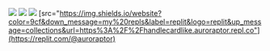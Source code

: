 
[<img src="https://www.codewars.com/users/auroraptor/badges/micro">](https://www.codewars.com/users/auroraptor)
[<img src="https://img.shields.io/website?color=lightgrey&down_message=auroraptor&label=codepen&logo=codepen&url=https%3A%2F%2Fcodepen.io%2Fauroraptor">](https://codepen.io/auroraptor)
[<img src="https://img.shields.io/website?color=red&down_message=auroraptor&label=giphy&logo=giphy&up_message=collections&url=https%3A%2F%2Fgiphy.com%2Fchannel%2Fauroraptor">](https://giphy.com/channel/auroraptor)
[<img>src="https://img.shields.io/website?color=9cf&down_message=my%20repls&label=replit&logo=replit&up_message=collections&url=https%3A%2F%2Fhandlecardlike.auroraptor.repl.co"](https://replit.com/@auroraptor)


<!--
**auroraptor/auroraptor** is a ✨ _special_ ✨ repository because its `README.md` (this file) appears on your GitHub profile.

Here are some ideas to get you started:

- 🔭 I’m currently working on ...
- 🌱 I’m currently learning ...
- 👯 I’m looking to collaborate on ...
- 🤔 I’m looking for help with ...
- 💬 Ask me about ...
- 📫 How to reach me: ...
- 😄 Pronouns: ...
- ⚡ Fun fact: ...
-->
